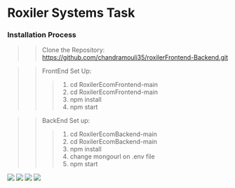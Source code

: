 <h1>Roxiler Systems  Task</h1>

<h3>Installation Process</h3>


>>Clone the Repository:
https://github.com/chandramouli35/roxilerFrontend-Backend.git

>>FrontEnd Set Up:
 >>>1. cd RoxilerEcomFrontend-main
 >>>2. cd RoxilerEcomFrontend-main 
 >>>3. npm install 
 >>>4. npm start



 >>BackEnd Set up:
>>>1. cd RoxilerEcomBackend-main 
>>>2. cd RoxilerEcomBackend-main
>>>3. npm install 
>>>4. change mongourl on .env file 
>>>5. npm start 

<img src="https://res.cloudinary.com/dgonqoet4/image/upload/v1708334376/Screenshot_2024-02-19_144722_zeek5h.png"/>
<img src="https://res.cloudinary.com/dgonqoet4/image/upload/v1708334376/Screenshot_2024-02-19_144740_lpqnxq.png">
<img src="https://res.cloudinary.com/dgonqoet4/image/upload/v1708334377/Screenshot_2024-02-19_144754_v4bpag.png"/>
<img src="https://res.cloudinary.com/dgonqoet4/image/upload/v1708334377/Screenshot_2024-02-19_144808_xus6i4.png"/>